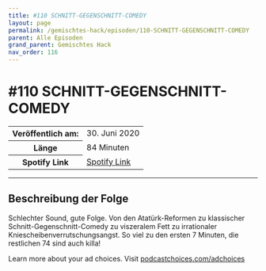 ```yaml
---
title: #110 SCHNITT-GEGENSCHNITT-COMEDY
layout: page
permalink: /gemischtes-hack/episoden/110-SCHNITT-GEGENSCHNITT-COMEDY
parent: Alle Episoden
grand_parent: Gemischtes Hack
nav_order: 116
---
```


# #110 SCHNITT-GEGENSCHNITT-COMEDY
<table class="resp-table dcf-table dcf-table-responsive dcf-table-bordered dcf-table-striped dcf-w-100%">
                    <tbody>
                        <tr>
                            <th scope="row">Veröffentlich am:</th>
                            <td data-label="Veröffentlich am:">30. Juni 2020</td>
                        </tr>
                        <tr>
                            <th scope="row">Länge </th>
                            <td data-label="Länge ">84 Minuten</td>
                        </tr><tr>
                                <th scope="row">Spotify Link</th>
                                <td data-label="Spotify Link"><a href="https://open.spotify.com/episode/2LuKCDRxA3PrmJnDDdl1YF">Spotify Link</a></td>
                            </tr></tbody>
                </table>

***

## Beschreibung der Folge

<div>
<p>Schlechter Sound, gute Folge. Von den Atatürk-Reformen zu klassischer Schnitt-Gegenschnitt-Comedy zu viszeralem Fett zu irrationaler Kniescheibenverrutschungsangst. So viel zu den ersten 7 Minuten, die restlichen 74 sind auch killa!</p><p> </p><p>Learn more about your ad choices. Visit <a href="https://podcastchoices.com/adchoices">podcastchoices.com/adchoices</a></p>  
</div>

